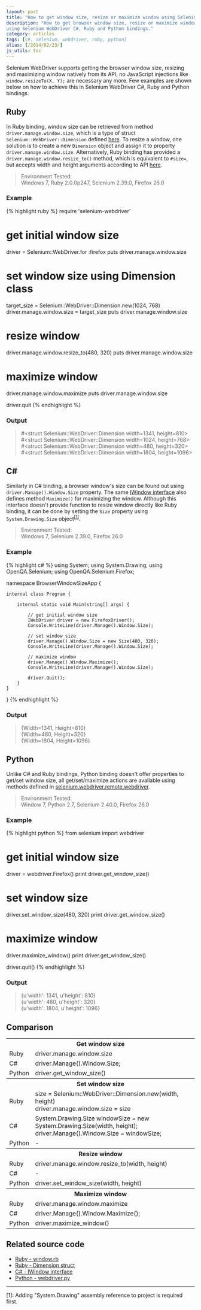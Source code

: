 ```yaml
---
layout: post
title: "How to get window size, resize or maximize window using Selenium WebDriver"
description: "How to get browser window size, resize or maximize window
using Selenium WebDriver C#, Ruby and Python bindings."
category: articles
tags: [c#, selenium, webdriver, ruby, python]
alias: [/2014/02/23/]
js_utils: toc
---
```

Selenium WebDriver supports getting the browser window size,
resizing and maximizing window natively from its API,
no JavaScript injections like `window.resizeTo(X, Y);` are necessary any more.
Few examples are shown below on
how to achieve this in Selenium WebDriver C#, Ruby and Python bindings.

<div id="toc"></div>

## <a id="ruby"></a>Ruby

In Ruby binding, window size can be retrieved from
method `driver.manage.window.size`,
which is a type of struct `Selenium::WebDriver::Dimension` defined [here][Ruby Dimension Class].
To resize a window,
one solution is to create a new `Dimension` object
and assign it to property `driver.manage.window.size`.
Alternatively, Ruby binding has provided a `driver.manage.window.resize_to()` method,
which is equivalent to `#size=`, but accepts width and height arguments
according to API [here][Ruby resize_to()].

> Environment Tested:<br/>
> Windows 7, Ruby 2.0.0p247, Selenium 2.39.0, Firefox 26.0

### <a id="ruby-example"></a>Example

{% highlight ruby %}
require 'selenium-webdriver'

# get initial window size
driver = Selenium::WebDriver.for :firefox
puts driver.manage.window.size

# set window size using Dimension class
target_size = Selenium::WebDriver::Dimension.new(1024, 768)
driver.manage.window.size = target_size
puts driver.manage.window.size

# resize window
driver.manage.window.resize_to(480, 320)
puts driver.manage.window.size

# maximize window
driver.manage.window.maximize
puts driver.manage.window.size

driver.quit
{% endhighlight %}

### <a id="ruby-output"></a>Output

>&#35;&lt;struct Selenium::WebDriver::Dimension width=1341, height=810&gt;<br />
>&#35;&lt;struct Selenium::WebDriver::Dimension width=1024, height=768&gt;<br />
>&#35;&lt;struct Selenium::WebDriver::Dimension width=480, height=320&gt;<br />
>&#35;&lt;struct Selenium::WebDriver::Dimension width=1804, height=1096&gt;

## <a id="csharp"></a>C&#35;

Similarly in C# binding, a browser window's size can be found out
using `driver.Manage().Window.Size` property.
The same [IWindow interface][IWindow interface] also defines method `Maximize()`
for maximizing the window.
Although this interface doesn't provide function
to resize window directly like Ruby binding,
it can be done by setting the
`Size` property using `System.Drawing.Size` object<sup><a href="#footnote-1">[1]</a></sup>.

> Environment Tested:<br />
> Windows 7, Selenium 2.39.0, Firefox 26.0

### <a id="csharp-example"></a>Example

{% highlight c# %}
using System;
using System.Drawing;
using OpenQA.Selenium;
using OpenQA.Selenium.Firefox;

namespace BrowserWindowSizeApp {

	internal class Program {

		internal static void Main(string[] args) {

			// get initial window size
			IWebDriver driver = new FirefoxDriver();
			Console.WriteLine(driver.Manage().Window.Size);

			// set window size
			driver.Manage().Window.Size = new Size(480, 320);
			Console.WriteLine(driver.Manage().Window.Size);

			// maximize window
			driver.Manage().Window.Maximize();
			Console.WriteLine(driver.Manage().Window.Size);

			driver.Quit();
		}
	}
}
{% endhighlight %}

### <a id="csharp-output"></a>Output

>{Width=1341, Height=810}<br />
>{Width=480, Height=320}<br />
>{Width=1804, Height=1096}

## <a id="python"></a>Python

Unlike C# and Ruby bindings,
Python binding doesn't offer properties to get/set window size,
all get/set/maximize actions are available 
using methods defined in [selenium.webdriver.remote.webdriver][Python driver class].

> Environment Tested:<br/>
> Window 7, Python 2.7, Selenium 2.40.0, Firefox 26.0

### <a id="python-example"></a>Example

{% highlight python %}
from selenium import webdriver

# get initial window size
driver = webdriver.Firefox()
print driver.get_window_size()

# set window size
driver.set_window_size(480, 320)
print driver.get_window_size()

# maximize window
driver.maximize_window()
print driver.get_window_size()

driver.quit()
{% endhighlight %}

### <a id="python-output"></a>Output

>{u'width': 1341, u'height': 810}<br />
>{u'width': 480, u'height': 320}<br />
>{u'width': 1804, u'height': 1096}

## <a id="comparison"></a>Comparison

<div class="data-table">
<table>
	<tr><th colspan="2">Get window size</th></tr>
	<tr>
		<td>Ruby</td>
		<td>driver.manage.window.size</td>
	</tr>
	<tr>
		<td>C#</td>
		<td>driver.Manage().Window.Size;</td>
	</tr>
	<tr>
		<td>Python</td>
		<td>driver.get_window_size()</td>
	</tr>
	<tr><th colspan="2">Set window size</th></tr>
	<tr>
		<td>Ruby</td>
		<td>
			size = Selenium::WebDriver::Dimension.new(width, height)<br />
			driver.manage.window.size = size
		</td>
	</tr>
	<tr>
		<td>C#</td>
		<td>
			System.Drawing.Size windowSize = new System.Drawing.Size(width, height);<br />
			driver.Manage().Window.Size = windowSize;
		</td>
	</tr>
	<tr>
		<td>Python</td>
		<td>-</td>
	</tr>
	<tr><th colspan="2">Resize window</th></tr>
	<tr>
		<td>Ruby</td>
		<td>driver.manage.window.resize_to(width, height)</td>
	</tr>
	<tr>
		<td>C#</td>
		<td>-</td>
	</tr>
	<tr>
		<td>Python</td>
		<td>driver.set_window_size(width, height)</td>
	</tr>
	<tr><th colspan="2">Maximize window</th></tr>
	<tr>
		<td>Ruby</td>
		<td>driver.manage.window.maximize</td>
	</tr>
	<tr>
		<td>C#</td>
		<td>driver.Manage().Window.Maximize();</td>
	</tr>
	<tr>
		<td>Python</td>
		<td>driver.maximize_window()</td>
	</tr>
</table>
</div>

## <a id="related-source-code"></a>Related source code
- [Ruby - window.rb](https://code.google.com/p/selenium/source/browse/rb/lib/selenium/webdriver/common/window.rb)
- [Ruby - Dimension struct](https://code.google.com/p/selenium/source/browse/rb/lib/selenium/webdriver.rb)
- [C# - IWindow interface][IWindow interface]
- [Python - webdriver.py](https://code.google.com/p/selenium/source/browse/py/selenium/webdriver/remote/webdriver.py)

<div class="footnotes">
	<hr />
	<p id="footnote-1">
		[1]: Adding "System.Drawing" assembly reference to project is required first.
	</p>
</div>

[Ruby Dimension Class]: http://selenium.googlecode.com/git/docs/api/rb/Selenium/WebDriver/Dimension.html
[Ruby resize_to()]: http://selenium.googlecode.com/git/docs/api/rb/Selenium/WebDriver/Window.html#resize_to-instance_method
[IWindow interface]: https://code.google.com/p/selenium/source/browse/dotnet/src/webdriver/IWindow.cs
[Python driver class]: http://selenium.googlecode.com/git/docs/api/py/webdriver_remote/selenium.webdriver.remote.webdriver.html